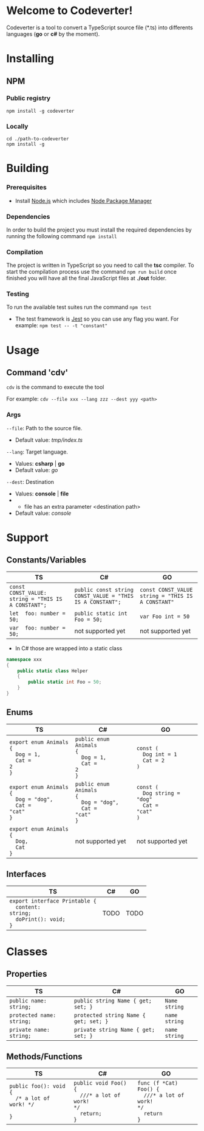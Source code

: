 # Welcome to Codeverter!

Codeverter is a tool to convert a TypeScript source file (*.ts) into differents languages (**go** or **c#** by the moment).

# Installing

## NPM

### Public registry
`npm install -g codeverter`

### Locally
```
cd ./path-to-codeverter
npm install -g
```

# Building
### Prerequisites
- Install [Node.js](https://nodejs.org/) which includes [Node Package Manager](https://www.npmjs.com/get-npm)

### Dependencies
In order to build the project you must install the required dependencies by running the following command `npm install`

### Compilation
The project is written in TypeScript so you need to call the **tsc** compiler. To start the compilation process use the command `npm run build` once finished you will have all the final JavaScript files at **./out** folder.

### Testing
To run the available test suites run the command `npm test`
- The test framework is [Jest](https://jestjs.io/) so you can use any flag you want. For example: `npm test -- -t "constant"`

# Usage

## Command 'cdv'
`cdv` is the command to execute the tool

For example:
`cdv --file xxx --lang zzz --dest yyy <path>`

### Args
`--file`: Path to the source file. 
- Default value: _tmp/index.ts_

`--lang`: Target language. 
- Values: **csharp** | **go** 
- Default value: _go_

`--dest`: Destination

- Values: **console** | **file**
- - file has an extra parameter \<destination path>
- Default value: _console_

# Support
## Constants/Variables
|TS|C#|GO|
|----------------|-------------------------------|-----------------------------|
|`const  CONST_VALUE: string = "THIS IS A CONSTANT";`|`public const string CONST_VALUE = "THIS IS A CONSTANT";`|`const CONST_VALUE string = "THIS IS A CONSTANT"`|
|`let  foo: number = 50;`|`public static int Foo = 50;`|`var Foo int = 50`
|`var  foo: number = 50;`|not supported yet|not supported yet

- In C# those are wrapped into a static class
```csharp
namespace xxx
{
    public static class Helper
    {
        public static int Foo = 50;
    }
}
```
## Enums
|TS|C#|GO|
|----------------|-------------------------------|-----------------------------|
|<code>export enum Animals {<br>&nbsp;&nbsp;Dog = 1,<br>&nbsp;&nbsp;Cat = 2<br>}</code>|<code>public enum Animals<br>{<br>&nbsp;&nbsp;Dog = 1,<br>&nbsp;&nbsp;Cat = 2<br>}</code>|<code>const (<br>&nbsp;&nbsp;Dog int = 1<br>&nbsp;&nbsp;Cat = 2<br>)</code>|
|<code>export enum Animals {<br>&nbsp;&nbsp;Dog = "dog",<br>&nbsp;&nbsp;Cat = "cat"<br>}</code>|<code>public enum Animals<br>{<br>&nbsp;&nbsp;Dog = "dog",<br>&nbsp;&nbsp;Cat = "cat"<br>}</code>|<code>const (<br>&nbsp;&nbsp;Dog string = "dog"<br>&nbsp;&nbsp;Cat = "cat"<br>)</code>|
|<code>export enum Animals {<br>&nbsp;&nbsp;Dog,<br>&nbsp;&nbsp;Cat<br>}</code>|not supported yet|not supported yet

## Interfaces
|TS|C#|GO|
|----------------|-------------------------------|-----------------------------|
|<code>export interface Printable {<br>&nbsp;&nbsp;content: string;<br>&nbsp;&nbsp;doPrint(): void;<br>}</code>|TODO|TODO
# Classes
## Properties
|TS|C#|GO|
|----------------|-------------------------------|-----------------------------|
|`public name: string;`|`public string Name { get; set; }`|`Name string`|
|`protected name: string;`|`protected string Name { get; set; }`|`name string`|
|`private name: string;`|`private string Name { get; set; }`|`name string`|

## Methods/Functions
|TS|C#|GO|
|----------------|-------------------------------|-----------------------------|
|<code>public  foo(): void {<br>&nbsp;&nbsp;/* a lot of work! */ <br>}</code>|<code>public void Foo()<br>{<br>&nbsp;&nbsp;///\* a lot of work! */<br>&nbsp;&nbsp;return;<br>}</code>|<code>func (f *Cat) Foo() {<br>&nbsp;&nbsp;///\* a lot of work! */<br>&nbsp;&nbsp;return<br>}</code>|
